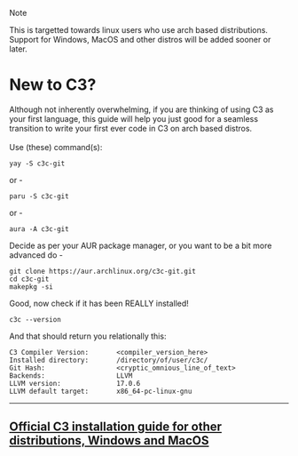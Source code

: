 > [!NOTE]
> This is targetted towards linux users who use arch based distributions.
> Support for Windows, MacOS and other distros will be added sooner or later.

# New to C3?

Although not inherently overwhelming, if you are thinking of using C3 as your first language, this guide will help you just good for a seamless transition to write your first ever code in C3 on arch based distros. <br> <br>
Use (these) command(s):
```
yay -S c3c-git
```
or -
```
paru -S c3c-git
```
or -
``` 
aura -A c3c-git
```
Decide as per your AUR package manager, or you want to be a bit more advanced do -
```
git clone https://aur.archlinux.org/c3c-git.git
cd c3c-git
makepkg -si
```

Good, now check if it has been REALLY installed!
```
c3c --version
```

And that should return you relationally this:
```
C3 Compiler Version:       <compiler_version_here>
Installed directory:       /directory/of/user/c3c/
Git Hash:                  <cryptic_omnious_line_of_text>
Backends:                  LLVM
LLVM version:              17.0.6
LLVM default target:       x86_64-pc-linux-gnu
```

<hr>

## [Official C3 installation guide for other distributions, Windows and MacOS](https://c3-lang.org/getting-started/prebuilt-binaries/#installing-on-windows)
